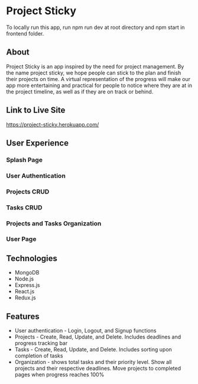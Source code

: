 # Project Sticky

To locally run this app, run npm run dev at root directory and npm start in frontend folder.

## About 
Project Sticky is an app inspired by the need for project management. By the name project sticky, we hope people can stick to the plan and finish their projects on time. A virtual representation of the progress will make our app more entertaining and practical for people to notice where they are at in the project timeline, as well as if they are on track or behind.

## Link to Live Site
https://project-sticky.herokuapp.com/

## User Experience

### Splash Page


### User Authentication


### Projects CRUD


### Tasks CRUD


### Projects and Tasks Organization


### User Page



## Technologies
* MongoDB
* Node.js
* Express.js
* React.js
* Redux.js

## Features
* User authentication - Login, Logout, and Signup functions
* Projects - Create, Read, Update, and Delete. Includes deadlines and progress tracking bar
* Tasks - Create, Read, Update, and Delete. Includes sorting upon completion of tasks
* Organization - shows total tasks and their priority level. Show all projects and their respective deadlines. Move projects to completed pages when progress reaches 100%





